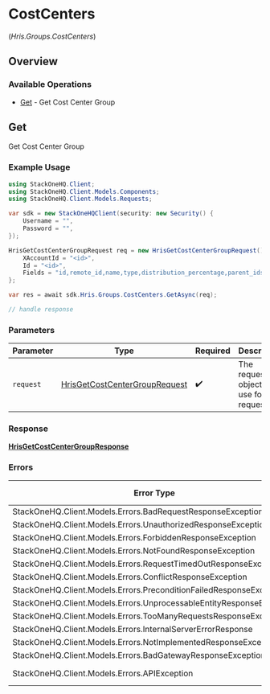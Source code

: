 # CostCenters
(*Hris.Groups.CostCenters*)

## Overview

### Available Operations

* [Get](#get) - Get Cost Center Group

## Get

Get Cost Center Group

### Example Usage

<!-- UsageSnippet language="csharp" operationID="hris_get_cost_center_group" method="get" path="/unified/hris/groups/cost_centers/{id}" -->
```csharp
using StackOneHQ.Client;
using StackOneHQ.Client.Models.Components;
using StackOneHQ.Client.Models.Requests;

var sdk = new StackOneHQClient(security: new Security() {
    Username = "",
    Password = "",
});

HrisGetCostCenterGroupRequest req = new HrisGetCostCenterGroupRequest() {
    XAccountId = "<id>",
    Id = "<id>",
    Fields = "id,remote_id,name,type,distribution_percentage,parent_ids,remote_parent_ids,owner_ids,remote_owner_ids,company_id,remote_company_id,unified_custom_fields",
};

var res = await sdk.Hris.Groups.CostCenters.GetAsync(req);

// handle response
```

### Parameters

| Parameter                                                                               | Type                                                                                    | Required                                                                                | Description                                                                             |
| --------------------------------------------------------------------------------------- | --------------------------------------------------------------------------------------- | --------------------------------------------------------------------------------------- | --------------------------------------------------------------------------------------- |
| `request`                                                                               | [HrisGetCostCenterGroupRequest](../../Models/Requests/HrisGetCostCenterGroupRequest.md) | :heavy_check_mark:                                                                      | The request object to use for the request.                                              |

### Response

**[HrisGetCostCenterGroupResponse](../../Models/Requests/HrisGetCostCenterGroupResponse.md)**

### Errors

| Error Type                                                           | Status Code                                                          | Content Type                                                         |
| -------------------------------------------------------------------- | -------------------------------------------------------------------- | -------------------------------------------------------------------- |
| StackOneHQ.Client.Models.Errors.BadRequestResponseException          | 400                                                                  | application/json                                                     |
| StackOneHQ.Client.Models.Errors.UnauthorizedResponseException        | 401                                                                  | application/json                                                     |
| StackOneHQ.Client.Models.Errors.ForbiddenResponseException           | 403                                                                  | application/json                                                     |
| StackOneHQ.Client.Models.Errors.NotFoundResponseException            | 404                                                                  | application/json                                                     |
| StackOneHQ.Client.Models.Errors.RequestTimedOutResponseException     | 408                                                                  | application/json                                                     |
| StackOneHQ.Client.Models.Errors.ConflictResponseException            | 409                                                                  | application/json                                                     |
| StackOneHQ.Client.Models.Errors.PreconditionFailedResponseException  | 412                                                                  | application/json                                                     |
| StackOneHQ.Client.Models.Errors.UnprocessableEntityResponseException | 422                                                                  | application/json                                                     |
| StackOneHQ.Client.Models.Errors.TooManyRequestsResponseException     | 429                                                                  | application/json                                                     |
| StackOneHQ.Client.Models.Errors.InternalServerErrorResponse          | 500                                                                  | application/json                                                     |
| StackOneHQ.Client.Models.Errors.NotImplementedResponseException      | 501                                                                  | application/json                                                     |
| StackOneHQ.Client.Models.Errors.BadGatewayResponseException          | 502                                                                  | application/json                                                     |
| StackOneHQ.Client.Models.Errors.APIException                         | 4XX, 5XX                                                             | \*/\*                                                                |